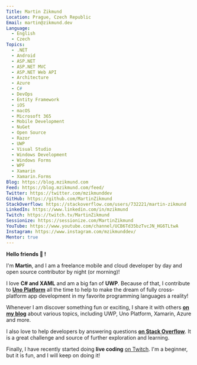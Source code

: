 ```yaml
---
Title: Martin Zikmund
Location: Prague, Czech Republic
Email: martin@zikmund.dev
Language:
  - English
  - Czech
Topics:
  - .NET
  - Android
  - ASP.NET
  - ASP.NET MVC
  - ASP.NET Web API
  - Architecture
  - Azure
  - C#
  - DevOps
  - Entity Framework
  - iOS
  - macOS
  - Microsoft 365
  - Mobile Development
  - NuGet
  - Open Source
  - Razor
  - UWP
  - Visual Studio
  - Windows Development
  - Windows Forms
  - WPF
  - Xamarin
  - Xamarin.Forms
Blog: https://blog.mzikmund.com
Feed: https://blog.mzikmund.com/feed/
Twitter: https://twitter.com/mzikmunddev
GitHub: https://github.com/MartinZikmund
StackOverflow: https://stackoverflow.com/users/732221/martin-zikmund
LinkedIn: https://www.linkedin.com/in/mzikmund
Twitch: https://twitch.tv/MartinZikmund
Sessionize: https://sessionize.com/MartinZikmund
YouTube: https://www.youtube.com/channel/UCB6Td35bzTvcJN_HG6TLtwA
Instagram: https://www.instagram.com/mzikmunddev/
Mentor: true
---
```

**Hello friends 👋 !**

I'm **Martin**, and I am a freelance mobile and cloud developer by day and open source contributor by night (or morning)!

I love **C# and XAML** and am a big fan of **UWP**. Because of that, I contribute to [**Uno Platform**](https://github.com/unoplatform/uno/) all the time to help to make the dream of fully cross-platform app development in my favorite programming languages a reality!

Whenever I am discover something fun or exciting, I share it with others [**on my blog**](https://blog.mzikmund.com) about various topics, including UWP, Uno Platform, Xamarin, Azure and more.

I also love to help developers by answering questions [**on Stack Overflow**](https://stackoverflow.com/users/732221/martin-zikmund). It is a great challenge and source of further exploration and learning.

Finally, I have recently started doing **live coding** [on Twitch](https://twitch.tv/martinzikmund). I'm a beginner, but it is fun, and I will keep on doing it!
